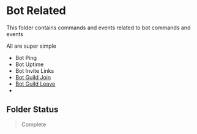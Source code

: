 # Bot Related
This folder contains commands and events related to bot commands and events

All are super simple 
- Bot Ping
- Bot Uptime
- Bot Invite Links
- [Bot Guild Join](https://discord.js.org/#/docs/discord.js/stable/class/Client?scrollTo=e-guildCreate)
- [Bot Guild Leave](https://discord.js.org/#/docs/discord.js/stable/class/Client?scrollTo=e-guildDelete)
- 
## Folder Status
> Complete
